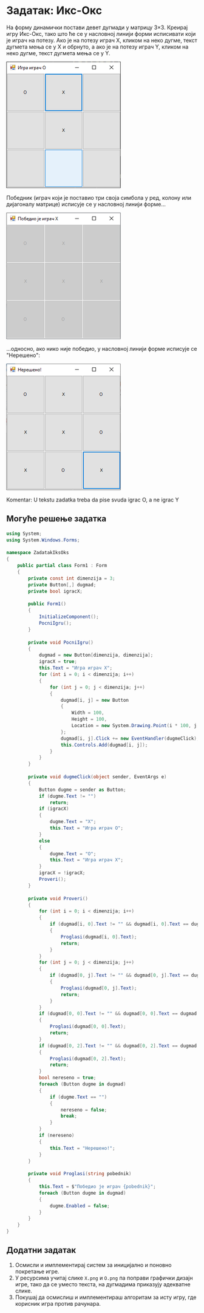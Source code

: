 # Задатак: Икс-Окс

На форму динамички постави девет дугмади у матрицу 3×3. Креирај игру Икс-Окс,
тако што ће се у насловној линији форми исписивати који је играч на потезу.
Ако је на потезу играч Х, кликом на неко дугме, текст дугмета мења се у Х и
обрнуто, а ако је на потезу играч Y, кликом на неко дугме, текст дугмета мења се
у Y.

![Икс-Окс](./images/iksoks1.png)

Победник (играч који је поставио три своја симбола у ред, колону или дијагоналу
матрице) исписује се у насловној линији форме...

![Икс-Окс](./images/iksoks2.png)

...односно, ако нико није победио, у насловној линији форме исписује се
"Нерешено":

![Икс-Окс](./images/iksoks3.png)

Komentar: U tekstu zadatka treba da pise svuda igrac O, a ne igrac Y

## Могуће решење задатка

```cs
using System;
using System.Windows.Forms;

namespace ZadatakIksOks
{
    public partial class Form1 : Form
    {
        private const int dimenzija = 3;
        private Button[,] dugmad;
        private bool igracX;

        public Form1()
        {
            InitializeComponent();
            PocniIgru();
        }

        private void PocniIgru()
        {
            dugmad = new Button[dimenzija, dimenzija];
            igracX = true;
            this.Text = "Игра играч X";
            for (int i = 0; i < dimenzija; i++)
            {
                for (int j = 0; j < dimenzija; j++)
                {
                    dugmad[i, j] = new Button
                    {
                        Width = 100,
                        Height = 100,
                        Location = new System.Drawing.Point(i * 100, j * 100)
                    };
                    dugmad[i, j].Click += new EventHandler(dugmeClick);
                    this.Controls.Add(dugmad[i, j]);
                }
            }
        }

        private void dugmeClick(object sender, EventArgs e)
        {
            Button dugme = sender as Button;
            if (dugme.Text != "")
                return;
            if (igracX)
            {
                dugme.Text = "X";
                this.Text = "Игра играч O";
            }
            else
            {
                dugme.Text = "O";
                this.Text = "Игра играч X";
            }
            igracX = !igracX;
            Proveri();
        }

        private void Proveri()
        {
            for (int i = 0; i < dimenzija; i++)
            {
                if (dugmad[i, 0].Text != "" && dugmad[i, 0].Text == dugmad[i, 1].Text && dugmad[i, 1].Text == dugmad[i, 2].Text)
                {
                    Proglasi(dugmad[i, 0].Text);
                    return;
                }
            }
            for (int j = 0; j < dimenzija; j++)
            {
                if (dugmad[0, j].Text != "" && dugmad[0, j].Text == dugmad[1, j].Text && dugmad[1, j].Text == dugmad[2, j].Text)
                {
                    Proglasi(dugmad[0, j].Text);
                    return;
                }
            }
            if (dugmad[0, 0].Text != "" && dugmad[0, 0].Text == dugmad[1, 1].Text && dugmad[1, 1].Text == dugmad[2, 2].Text)
            {
                Proglasi(dugmad[0, 0].Text);
                return;
            }
            if (dugmad[0, 2].Text != "" && dugmad[0, 2].Text == dugmad[1, 1].Text && dugmad[1, 1].Text == dugmad[2, 0].Text)
            {
                Proglasi(dugmad[0, 2].Text);
                return;
            }
            bool nereseno = true;
            foreach (Button dugme in dugmad)
            {
                if (dugme.Text == "")
                {
                    nereseno = false;
                    break;
                }
            }
            if (nereseno)
            {
                this.Text = "Нерешено!";
            }
        }

        private void Proglasi(string pobednik)
        {
            this.Text = $"Победио је играч {pobednik}";
            foreach (Button dugme in dugmad)
            {
                dugme.Enabled = false;
            }
        }
    }
}
```

## Додатни задатак

1. Осмисли и имплементирај систем за иницијално и поновно покретање игре.
2. У ресурсима учитај слике `X.png` и `O.png` па поправи графички дизајн игре,
тако да се уместо текста, на дугмадима приказују адекватне слике.
3. Покушај да осмислиш и имплементираш алгоритам за исту игру, где корисник
игра против рачунара.
